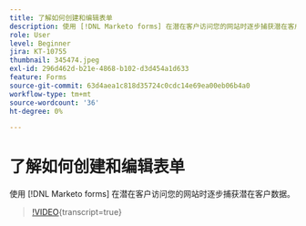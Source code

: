 ```yaml
---
title: 了解如何创建和编辑表单
description: 使用 [!DNL Marketo forms] 在潜在客户访问您的网站时逐步捕获潜在客户数据。
role: User
level: Beginner
jira: KT-10755
thumbnail: 345474.jpeg
exl-id: 296d462d-b21e-4868-b102-d3d454a1d633
feature: Forms
source-git-commit: 63d4aea1c818d35724c0cdc14e69ea00eb06b4a0
workflow-type: tm+mt
source-wordcount: '36'
ht-degree: 0%

---
```


# 了解如何创建和编辑表单

使用 [!DNL Marketo forms] 在潜在客户访问您的网站时逐步捕获潜在客户数据。

>[!VIDEO](https://video.tv.adobe.com/v/345474/?quality=12&learn=on){transcript=true}
